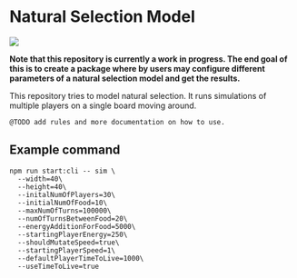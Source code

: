# Natural Selection Model

![](https://github.com/qisaw/natural-selection-model/workflows/Node.js%20CI/badge.svg)

**Note that this repository is currently a work in progress. The end goal of this is to create a package where by users may configure different parameters of a natural selection model and get the results.**

This repository tries to model natural selection. It runs simulations of multiple players on a single board moving around.

`@TODO add rules and more documentation on how to use.`

## Example command
~~~
npm run start:cli -- sim \
  --width=40\
  --height=40\
  --initalNumOfPlayers=30\
  --initialNumOfFood=10\
  --maxNumOfTurns=100000\
  --numOfTurnsBetweenFood=20\
  --energyAdditionForFood=5000\
  --startingPlayerEnergy=250\
  --shouldMutateSpeed=true\
  --startingPlayerSpeed=1\
  --defaultPlayerTimeToLive=1000\
  --useTimeToLive=true
~~~
